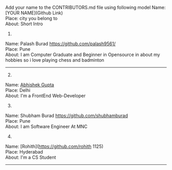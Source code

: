 Add your name to the CONTRIBUTORS.md file using following model
Name: [YOUR NAME](Github Link)<br>
Place: city you belong to<br>
About: Short Intro<br>


1)
Name: Palash Burad https://github.com/palash9561/<br>
Place: Pune<br>
About: I am Computer Graduate and Beginner in Opensource in
       about my hobbies so i love playing chess and badminton<br>
       
<hr>

2)
Name: [Abhishek Gupta](https://github.com/Im-Abhi)<br>
Place: Delhi<br>
About: I'm a FrontEnd Web-Developer<br>

3)
Name: Shubham Burad https://github.com/shubhamburad<br>
Place: Pune<br>
About: I am Software Engineer At MNC <br>


4)
Name: [Rohith](https://github.com/rohith 1125)<br>
Place: Hyderabad<br>
About: I'm a CS Student<br>       
<hr>
